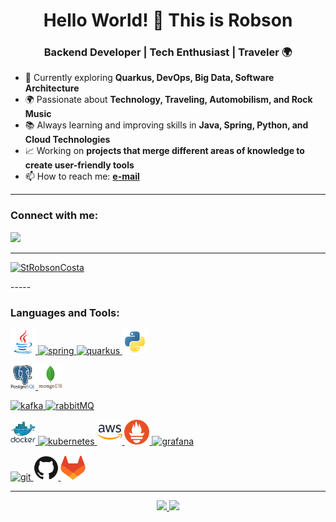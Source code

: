 <h1 align="center">Hello World! 👾 This is Robson </h1>
<h3 align="center">Backend Developer | Tech Enthusiast | Traveler 🌍</h3>

- 🚀 Currently exploring **Quarkus, DevOps, Big Data, Software Architecture**  
- 🌍 Passionate about **Technology, Traveling, Automobilism, and Rock Music**  
- 📚 Always learning and improving skills in **Java, Spring, Python, and Cloud Technologies**  
- 📈 Working on **projects that merge different areas of knowledge to create user-friendly tools**  
- 📫 How to reach me: **[e-mail](st.robson.costa@gmail.com)**  

----

<h3 align="left">Connect with me:</h3>
<p align="left">
<a href="https://www.linkedin.com/in/st-robson-costa/" target="_blank"><img src="https://img.shields.io/badge/-LinkedIn-%230077B5?style=for-the-badge&logo=linkedin&logoColor=white" target="_blank"></a> 
</p>

---
<p align="left"> <a href="https://github.com/ryo-ma/github-profile-trophy"><img src="https://github-profile-trophy.vercel.app/?username=StRobsonCosta" alt="StRobsonCosta" /></a> </p>
-----

<h3 align="left">Languages and Tools:</h3>
<p align="left"> 
<!-- LANGUAGES -->
<a href="https://www.java.com" target="_blank" rel="noreferrer"> <img src="https://raw.githubusercontent.com/devicons/devicon/master/icons/java/java-original.svg" alt="java" width="40" height="40"/> </a> 
<a href="https://spring.io/" target="_blank" rel="noreferrer"> <img src="https://www.vectorlogo.zone/logos/springio/springio-icon.svg" alt="spring" width="40" height="40"/> </a> 
<a href="https://quarkus.io/" target="_blank" rel="noreferrer"> <img src="https://design.jboss.org/quarkus/logo/final/SVG/quarkus_icon_rgb_default.svg" alt="quarkus" width="40" height="40"/> </a>
<a href="https://www.python.org/" target="_blank" rel="noreferrer"> <img src="https://raw.githubusercontent.com/devicons/devicon/master/icons/python/python-original.svg" alt="python" width="40" height="40"/> </a>

<!-- DATABASES -->
<a href="https://www.postgresql.org" target="_blank" rel="noreferrer"> <img src="https://raw.githubusercontent.com/devicons/devicon/master/icons/postgresql/postgresql-original-wordmark.svg" alt="postgresql" width="40" height="40"/> </a> 
<a href="https://www.mongodb.com/" target="_blank" rel="noreferrer"> <img src="https://raw.githubusercontent.com/devicons/devicon/master/icons/mongodb/mongodb-original-wordmark.svg" alt="mongodb" width="40" height="40"/> </a> 

<!-- MESSAGING -->
<a href="https://kafka.apache.org/" target="_blank" rel="noreferrer"> <img src="https://www.vectorlogo.zone/logos/apache_kafka/apache_kafka-icon.svg" alt="kafka" width="40" height="40"/> </a> 
<a href="https://www.rabbitmq.com" target="_blank" rel="noreferrer"> <img src="https://www.vectorlogo.zone/logos/rabbitmq/rabbitmq-icon.svg" alt="rabbitMQ" width="40" height="40"/> </a> 

<!-- DEVOPS & CLOUD -->
<a href="https://www.docker.com/" target="_blank" rel="noreferrer"> <img src="https://raw.githubusercontent.com/devicons/devicon/master/icons/docker/docker-original-wordmark.svg" alt="docker" width="40" height="40"/> </a> 
<a href="https://kubernetes.io" target="_blank" rel="noreferrer"> <img src="https://www.vectorlogo.zone/logos/kubernetes/kubernetes-icon.svg" alt="kubernetes" width="40" height="40"/> </a> 
<a href="https://aws.amazon.com" target="_blank" rel="noreferrer"> <img src="https://raw.githubusercontent.com/devicons/devicon/master/icons/amazonwebservices/amazonwebservices-original-wordmark.svg" alt="aws" width="40" height="40"/> </a> 
<a href="https://prometheus.io/" target="_blank" rel="noreferrer"> <img src="https://raw.githubusercontent.com/devicons/devicon/master/icons/prometheus/prometheus-original.svg" alt="github" width="40" height="40"/> </a> 
<a href="https://grafana.com" target="_blank" rel="noreferrer"> <img src="https://www.vectorlogo.zone/logos/grafana/grafana-icon.svg" alt="grafana" width="40" height="40"/> </a> 

<!-- VERSION CONTROL -->
<a href="https://git-scm.com/" target="_blank" rel="noreferrer"> <img src="https://www.vectorlogo.zone/logos/git-scm/git-scm-icon.svg" alt="git" width="40" height="40"/> </a> 
<a href="https://github.com" target="_blank" rel="noreferrer"> <img src="https://raw.githubusercontent.com/devicons/devicon/master/icons/github/github-original.svg" alt="github" width="40" height="40"/> </a> 
<a href="https://www.gitlab.com" target="_blank" rel="noreferrer"> <img src="https://raw.githubusercontent.com/devicons/devicon/master/icons/gitlab/gitlab-original.svg" alt="github" width="40" height="40"/> </a> 

</p>

---

<div align="center">
  <a href="https://github.com/StRobsonCosta">
  <img height="180em" src="https://github-readme-stats.vercel.app/api?username=StRobsonCosta&show_icons=true&theme=dark&include_all_commits=true&count_private=true"/>
  <img height="180em" src="https://github-readme-stats.vercel.app/api/top-langs/?username=StRobsonCosta&layout=compact&langs_count=7&theme=dark"/>
</div>
